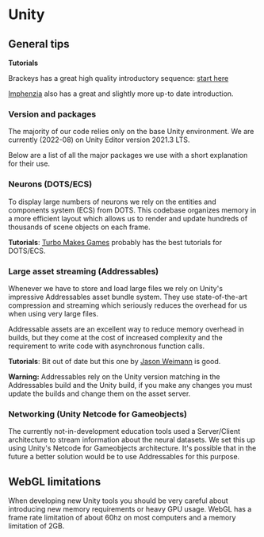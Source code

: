 # Unity

## General tips

**Tutorials**

Brackeys has a great high quality introductory sequence: [start here](https://www.youtube.com/watch?v=j48LtUkZRjU&list=PLPV2KyIb3jR5QFsefuO2RlAgWEz6EvVi6)

[Imphenzia](https://www.youtube.com/watch?v=pwZpJzpE2lQ) also has a great and slightly more up-to date introduction.

### Version and packages

The majority of our code relies only on the base Unity environment. We are currently (2022-08) on Unity Editor version 2021.3 LTS.

Below are a list of all the major packages we use with a short explanation for their use.

### Neurons (DOTS/ECS)

To display large numbers of neurons we rely on the entities and components system (ECS) from DOTS. This codebase organizes memory in a more efficient layout which allows us to render and update hundreds of thousands of scene objects on each frame.

**Tutorials**: [Turbo Makes Games](https://www.youtube.com/c/TurboMakesGames) probably has the best tutorials for DOTS/ECS. 

### Large asset streaming (Addressables)

Whenever we have to store and load large files we rely on Unity's impressive Addressables asset bundle system. They use state-of-the-art compression and streaming which seriously reduces the overhead for us when using very large files. 

Addressable assets are an excellent way to reduce memory overhead in builds, but they come at the cost of increased complexity and the requirement to write code with asynchronous function calls.

**Tutorials**: Bit out of date but this one by [Jason Weimann](https://www.youtube.com/watch?v=uNpBS0LPhaU) is good.

**Warning:** Addressables rely on the Unity version matching in the Addressables build and the Unity build, if you make any changes you must update the builds and change them on the asset server.

### Networking (Unity Netcode for Gameobjects)

The currently not-in-development education tools used a Server/Client architecture to stream information about the neural datasets. We set this up using Unity's Netcode for Gameobjects architecture. It's possible that in the future a better solution would be to use Addressables for this purpose.

## WebGL limitations

When developing new Unity tools you should be very careful about introducing new memory requirements or heavy GPU usage. WebGL has a frame rate limitation of about 60hz on most computers and a memory limitation of 2GB.
